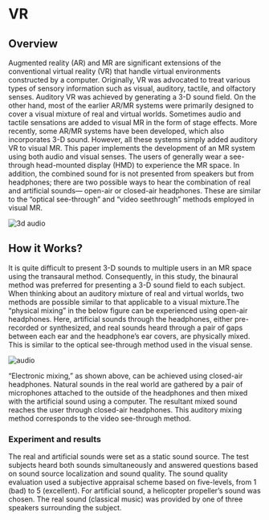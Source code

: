 # VR

## Overview
Augmented reality (AR) and MR are significant extensions of the conventional virtual reality (VR) that handle virtual environments constructed by a computer. Originally, VR was
advocated to treat various types of sensory information such as visual, auditory, tactile, and olfactory senses. Auditory VR was achieved by generating a 3-D sound field. On the
other hand, most of the earlier AR/MR systems were primarily designed to cover a visual mixture of real and virtual worlds. Sometimes audio and tactile sensations are added to
visual MR in the form of stage effects. More recently, some AR/MR systems have been developed, which also incorporates 3-D sound. However, all these systems simply added auditory
VR to visual MR. 
This paper implements the development of an MR system using both audio and visual senses. The users of generally wear a see-through head-mounted display (HMD) to experience the MR
space. In addition, the combined sound for is not presented from speakers but from headphones; there are two possible ways to hear the combination of real and artificial sounds—
open-air or closed-air headphones. These are similar to the “optical see-through” and “video seethrough” methods employed in visual MR.

![3d audio](https://user-images.githubusercontent.com/56169161/92506112-90029e80-f1ca-11ea-995d-31459d80a74e.png)

## How it Works?
It is quite difficult to present 3-D sounds to multiple users in an MR space using the transaural method. Consequently, in this study, the binaural method was preferred for 
presenting a 3-D sound field to each subject. When thinking about an auditory mixture of real and virtual worlds, two methods are possible similar to that applicable to a visual
mixture.The “physical mixing” in the below figure can be experienced using open-air headphones. Here, artificial sounds through the headphones, either pre-recorded or synthesized,
and real sounds heard through a pair of gaps between each ear and the headphone’s ear covers, are physically mixed. This is similar to the optical see-through method used in the
visual sense. 

![audio](https://user-images.githubusercontent.com/56169161/92507450-9c87f680-f1cc-11ea-8853-b739c31350a0.PNG)


“Electronic mixing,” as shown above, can be achieved using closed-air headphones. Natural sounds in the real world are gathered by a pair of microphones attached to the outside of
the headphones and then mixed with the artificial sound using a computer. The resultant mixed sound reaches the user through closed-air headphones. This auditory mixing method
corresponds to the video see-through method.  

### Experiment and results
The real and artificial sounds were set as a static sound source. The test subjects heard both sounds simultaneously and answered questions based on sound source localization
and sound quality. The sound quality evaluation used a subjective appraisal scheme based on five-levels, from 1 (bad) to 5 (excellent). For artificial sound, a helicopter
propeller’s sound was chosen. The real sound (classical music) was provided by one of three speakers surrounding the subject. 

